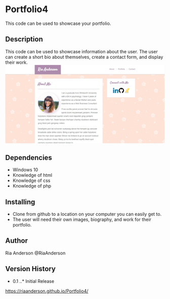 # Portfolio4
This code can be used to showcase your portfolio.
 
## Description
This code can be used to showcase information about the user. The user can create a short bio about themselves, create a contact form, and display their work.
![Website Image](assets/images/website.jpg)
 
## Dependencies
* Windows 10
* Knowledge of html
* Knowledge of css
* Knowledge of php
 
## Installing
* Clone from github to a location on your computer you can easily get to.
* The user will need their own images, biography, and work for their portfolio.
 
## Author
Ria Anderson
@RiaAnderson
 
## Version History
* 0.1
..* Initial Release

https://riaanderson.github.io/Portfolio4/